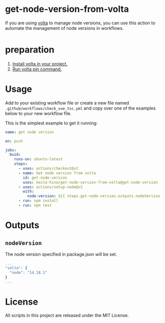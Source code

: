 # get-node-version-from-volta

If you are using [volta](https://volta.sh/) to manage node versions, you can use this action to automate the management of node versions in workflows.

# preparation　　
1. [Install volta in your project.](https://docs.volta.sh/guide/getting-started)
2. [Run volta pin command.](https://docs.volta.sh/reference/pin)

# Usage
Add to your existing workflow file or create a new file named `.github/workflows/check_vue_tsc.yml` and copy over one of the examples below to your new workflow file.

This is the simplest example to get it running:

```yml
name: get node version

on: push

jobs:
  buid:
    runs-on: ubuntu-latest
    steps:
      - uses: actions/checkout@v2
      - name: Get node version from volta
        id: get-node-version
        uses: keita-hino/get-node-version-from-volta@get-node-version
      - uses: actions/setup-node@v2
        with:
          node-version: ${{ steps.get-node-version.outputs.nodeVersion }}
      - run: npm install
      - run: npm test
```

# Outputs
## `nodeVersion`
The node version specified in package.json will be set.

```js
...
"volta": {
  "node": "14.18.1"
}
...
```

# License
All scripts in this project are released under the MIT License.
